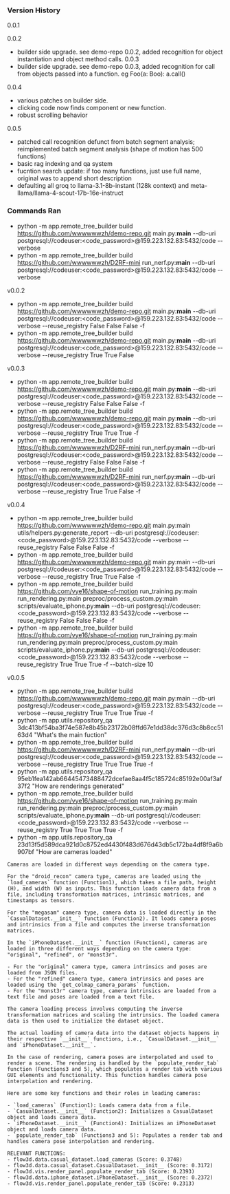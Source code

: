 ### Version History
0.0.1

0.0.2
- builder side upgrade. see demo-repo 0.0.2, added recognition for object instantiation and object method calls.
0.0.3
- builder side upgrade. see demo-repo 0.0.3, added recognition for call from objects passed into a function. eg Foo(a: Boo): a.call()

0.0.4
- various patches on builder side. 
- clicking code now finds component or new function.
- robust scrolling behavior

0.0.5
- patched call recognition defunct from batch segment analysis; reimplemented batch segment analysis (shape of motion has 500 functions) 
- basic rag indexing and qa system
- fucntion search update: if too many functions, just use full name, original was to append short description
- defaulting all groq to llama-3.1-8b-instant (128k context) and meta-llama/llama-4-scout-17b-16e-instruct

### Commands Ran
- python -m app.remote_tree_builder build https://github.com/wwwwwwzh/demo-repo.git main.py:__main__   --db-uri postgresql://codeuser:<code_password>@159.223.132.83:5432/code   --verbose
- python -m app.remote_tree_builder build https://github.com/wwwwwwzh/D2RF-mini  run_nerf.py:__main__   --db-uri postgresql://codeuser:<code_password>@159.223.132.83:5432/code   --verbose

v0.0.2 
- python -m app.remote_tree_builder build https://github.com/wwwwwwzh/demo-repo.git main.py:__main__   --db-uri postgresql://codeuser:<code_password>@159.223.132.83:5432/code   --verbose --reuse_registry False False False -f
- python -m app.remote_tree_builder build https://github.com/wwwwwwzh/demo-repo.git main.py:__main__   --db-uri postgresql://codeuser:<code_password>@159.223.132.83:5432/code   --verbose --reuse_registry True True False

v0.0.3
- python -m app.remote_tree_builder build https://github.com/wwwwwwzh/demo-repo.git main.py:__main__   --db-uri postgresql://codeuser:<code_password>@159.223.132.83:5432/code   --verbose --reuse_registry False False False -f
- python -m app.remote_tree_builder build https://github.com/wwwwwwzh/demo-repo.git main.py:__main__   --db-uri postgresql://codeuser:<code_password>@159.223.132.83:5432/code   --verbose --reuse_registry True True True -f
- python -m app.remote_tree_builder build https://github.com/wwwwwwzh/D2RF-mini run_nerf.py:__main__   --db-uri postgresql://codeuser:<code_password>@159.223.132.83:5432/code   --verbose --reuse_registry False False False -f
- python -m app.remote_tree_builder build https://github.com/wwwwwwzh/D2RF-mini run_nerf.py:__main__   --db-uri postgresql://codeuser:<code_password>@159.223.132.83:5432/code   --verbose --reuse_registry True True False -f

v0.0.4
- python -m app.remote_tree_builder build https://github.com/wwwwwwzh/demo-repo.git main.py:main utils/helpers.py:generate_report --db-uri postgresql://codeuser:<code_password>@159.223.132.83:5432/code --verbose --reuse_registry False False False -f
- python -m app.remote_tree_builder build https://github.com/wwwwwwzh/demo-repo.git main.py:main --db-uri postgresql://codeuser:<code_password>@159.223.132.83:5432/code --verbose --reuse_registry True True False -f
- python -m app.remote_tree_builder build https://github.com/vye16/shape-of-motion run_training.py:main run_rendering.py:main preproc/process_custom.py:main scripts/evaluate_iphone.py:__main__  --db-uri postgresql://codeuser:<code_password>@159.223.132.83:5432/code   --verbose --reuse_registry False False False -f
- python -m app.remote_tree_builder build https://github.com/vye16/shape-of-motion run_training.py:main run_rendering.py:main preproc/process_custom.py:main scripts/evaluate_iphone.py:__main__   --db-uri postgresql://codeuser:<code_password>@159.223.132.83:5432/code --verbose --reuse_registry True True True -f --batch-size 10

v0.0.5
- python -m app.remote_tree_builder build https://github.com/wwwwwwzh/demo-repo.git main.py:main --db-uri postgresql://codeuser:<code_password>@159.223.132.83:5432/code --verbose --reuse_registry True True True True -f
- python -m app.utils.repository_qa 3dc413bf54ba3f74e587e8b45b23172b08ffd67e1dd38dc376d3c8b8cc5163d4 "What's the main fuction"
- python -m app.remote_tree_builder build https://github.com/wwwwwwzh/D2RF-mini run_nerf.py:__main__ --db-uri postgresql://codeuser:<code_password>@159.223.132.83:5432/code --verbose --reuse_registry True True True True -f
- python -m app.utils.repository_qa 95eb1fea142ab66445473488472dcefae8aa4f5c185724c85192e00af3af37f2 "How are renderings generated"
- python -m app.remote_tree_builder build https://github.com/vye16/shape-of-motion run_training.py:main run_rendering.py:main preproc/process_custom.py:main scripts/evaluate_iphone.py:__main__ --db-uri postgresql://codeuser:<code_password>@159.223.132.83:5432/code --verbose --reuse_registry True True True True -f
- python -m app.utils.repository_qa 23d13f5d589dca921d0c8752ed4430f483d676d43db5c172ba4df8f9a6b907bf "How are cameras loaded"
```
Cameras are loaded in different ways depending on the camera type.

For the "droid_recon" camera type, cameras are loaded using the `load_cameras` function (Function1), which takes a file path, height (H), and width (W) as inputs. This function loads camera data from a file, including transformation matrices, intrinsic matrices, and timestamps as tensors.

For the "megasam" camera type, camera data is loaded directly in the `CasualDataset.__init__` function (Function2). It loads camera poses and intrinsics from a file and computes the inverse transformation matrices.

In the `iPhoneDataset.__init__` function (Function4), cameras are loaded in three different ways depending on the camera type: "original", "refined", or "monst3r". 

- For the "original" camera type, camera intrinsics and poses are loaded from JSON files.
- For the "refined" camera type, camera intrinsics and poses are loaded using the `get_colmap_camera_params` function.
- For the "monst3r" camera type, camera intrinsics are loaded from a text file and poses are loaded from a text file.

The camera loading process involves computing the inverse transformation matrices and scaling the intrinsics. The loaded camera data is then used to initialize the dataset object. 

The actual loading of camera data into the dataset objects happens in their respective `__init__` functions, i.e., `CasualDataset.__init__` and `iPhoneDataset.__init__`. 

In the case of rendering, camera poses are interpolated and used to render a scene. The rendering is handled by the `populate_render_tab` function (Functions3 and 5), which populates a render tab with various GUI elements and functionality. This function handles camera pose interpolation and rendering. 

Here are some key functions and their roles in loading cameras:

- `load_cameras` (Function1): Loads camera data from a file.
- `CasualDataset.__init__` (Function2): Initializes a CasualDataset object and loads camera data.
- `iPhoneDataset.__init__` (Function4): Initializes an iPhoneDataset object and loads camera data. 
- `populate_render_tab` (Functions3 and 5): Populates a render tab and handles camera pose interpolation and rendering.

RELEVANT FUNCTIONS:
- flow3d.data.casual_dataset.load_cameras (Score: 0.3748)
- flow3d.data.casual_dataset.CasualDataset.__init__ (Score: 0.3172)
- flow3d.vis.render_panel.populate_render_tab (Score: 0.2393)
- flow3d.data.iphone_dataset.iPhoneDataset.__init__ (Score: 0.2372)
- flow3d.vis.render_panel.populate_render_tab (Score: 0.2313)
```